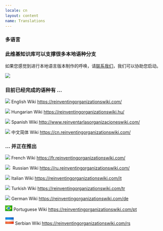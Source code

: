 ```yaml
---
locale: cn
layout: content
name: Translations
---
```

### 多语言

### 此维基知识库可以支撑很多本地语种分支

如果您感觉到进行本地语言版本制作的呼唤，请[联系我们](https://reinventingorganizationswiki.com/pages/how-can-you-contribute/)，我们可以协助您启动。

![](/media/languages-write.jpg)

### 目前已经完成的语种有 …

![](https://cn--reinventingorganizations-wiki.netlify.app/media/flagGreatBritainXXS.png)      English Wiki [](https://reinventingorganizationswiki.netlify.app/)<https://reinventingorganizationswiki.com/>

![](/media/flaghungary.jpg)      Hungarian Wiki <https://reinventingorganizationswiki.hu/>

![](/media/flagspain.jpg)      Spanish Wiki <http://www.reinventarlasorganizacioneswiki.com/>

![](/media/flagchina.jpg)       中文简体 Wiki <https://cn.reinventingorganizationswiki.com/>

### … 并正在推出

![](/media/flagfrance.png)      French Wiki <https://fr.reinventingorganizationswiki.com/>

![](https://reinventingorganizations-wiki.netlify.app/media/flagrussia.jpg)      Russian Wiki <https://ru.reinventingorganizationswiki.com/>

![](/media/flagitalysmall.jpg)      Italian Wiki <https://reinventingorganizationswiki.com/it>

![](/media/flagturkey.jpg)      Turkish Wiki <https://reinventingorganizationswiki.com/tr>

![](/media/flaggermany.jpg)      German Wiki <https://reinventingorganizationswiki.com/de>

![](/media/flagbrazil.jpg) Portuguese Wiki <https://reinventingorganizationswiki.com/pt>

![](/media/flagserbiamontenegro-petite.jpeg) Serbian Wiki
<https://reinventingorganizationswiki.com/rs>

